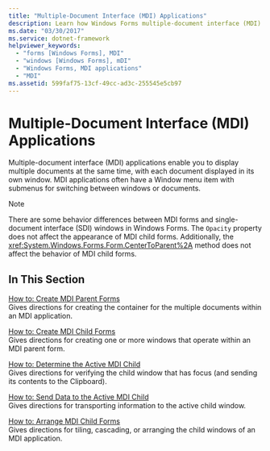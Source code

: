 ```yaml
---
title: "Multiple-Document Interface (MDI) Applications"
description: Learn how Windows Forms multiple-document interface (MDI) applications enable you to display multiple documents at the same time, with each document displayed in its own window.
ms.date: "03/30/2017"
ms.service: dotnet-framework
helpviewer_keywords:
  - "forms [Windows Forms], MDI"
  - "windows [Windows Forms], mDI"
  - "Windows Forms, MDI applications"
  - "MDI"
ms.assetid: 599faf75-13cf-49cc-ad3c-255545e5cb97
---
```

# Multiple-Document Interface (MDI) Applications

Multiple-document interface (MDI) applications enable you to display multiple documents at the same time, with each document displayed in its own window. MDI applications often have a Window menu item with submenus for switching between windows or documents.

> [!NOTE]
> There are some behavior differences between MDI forms and single-document interface (SDI) windows in Windows Forms. The `Opacity` property does not affect the appearance of MDI child forms. Additionally, the <xref:System.Windows.Forms.Form.CenterToParent%2A> method does not affect the behavior of MDI child forms.

## In This Section

[How to: Create MDI Parent Forms](how-to-create-mdi-parent-forms.md)\
Gives directions for creating the container for the multiple documents within an MDI application.

[How to: Create MDI Child Forms](how-to-create-mdi-child-forms.md)\
Gives directions for creating one or more windows that operate within an MDI parent form.

[How to: Determine the Active MDI Child](how-to-determine-the-active-mdi-child.md)\
Gives directions for verifying the child window that has focus (and sending its contents to the Clipboard).

[How to: Send Data to the Active MDI Child](how-to-send-data-to-the-active-mdi-child.md)\
Gives directions for transporting information to the active child window.

[How to: Arrange MDI Child Forms](how-to-arrange-mdi-child-forms.md)\
Gives directions for tiling, cascading, or arranging the child windows of an MDI application.
